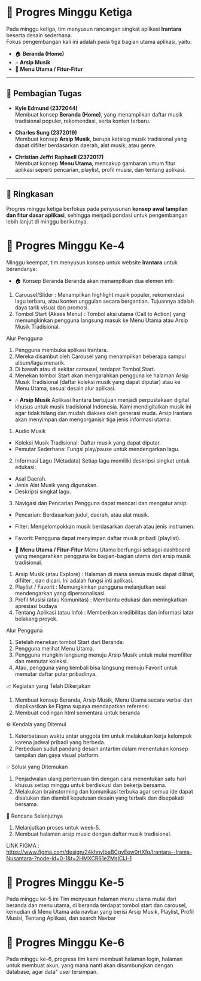 # 📌 Progres Minggu Ketiga

Pada minggu ketiga, tim menyusun rancangan singkat aplikasi **Irantara** beserta desain sederhana.  
Fokus pengembangan kali ini adalah pada tiga bagian utama aplikasi, yaitu:

- 🏠 **Beranda (Home)**
- 🎶 **Arsip Musik**
- 📂 **Menu Utama / Fitur-Fitur**

---

## 👥 Pembagian Tugas

- **Kyle Edmund (2372044)**  
  Membuat konsep **Beranda (Home)**, yang menampilkan daftar musik tradisional populer, rekomendasi, serta konten terbaru.

- **Charles Sung (2372019)**  
  Membuat konsep **Arsip Musik**, berupa katalog musik tradisional yang dapat difilter berdasarkan daerah, alat musik, atau genre.

- **Christian Jeffri Raphaell (2372017)**  
  Membuat konsep **Menu Utama**, mencakup gambaran umum fitur aplikasi seperti pencarian, playlist, profil musisi, dan tentang aplikasi.

---

## 📅 Ringkasan
Progres minggu ketiga berfokus pada penyusunan **konsep awal tampilan dan fitur dasar aplikasi**, sehingga menjadi pondasi untuk pengembangan lebih lanjut di minggu berikutnya.

# 📌 Progres Minggu Ke-4
Minggu keempat, tim menyusun konsep untuk website **Irantara** untuk berandanya:


- 🏠 Konsep Beranda
Beranda akan menampilkan dua elemen inti:
1. Carousel/Slider : Menampilkan highlight musik populer, rekomendasi lagu terbaru, atau konten unggulan secara bergantian. Tujuannya adalah daya tarik visual dan promosi. 
2. Tombol Start (Akses Menu) : Tombol aksi utama (Call to Action) yang memungkinkan pengguna langsung masuk ke Menu Utama atau Arsip Musik Tradisional. 


Alur Pengguna
1. Pengguna membuka aplikasi Irantara.
2. Mereka disambut oleh Carousel yang menampilkan beberapa sampul album/lagu menarik.
3. Di bawah atau di sekitar carousel, terdapat Tombol Start.
4. Menekan tombol Start akan mengarahkan pengguna ke halaman Arsip Musik Tradisional (daftar koleksi musik yang dapat diputar) atau ke Menu Utama, sesuai desain alur aplikasi.


- 🎶 **Arsip Musik**
Aplikasi Irantara bertujuan menjadi perpustakaan digital khusus untuk musik tradisional Indonesia. Kami mendigitalkan musik ini agar tidak hilang dan mudah diakses oleh generasi muda.
Arsip Irantara akan menyimpan dan mengorganisir tiga jenis informasi utama:
1. Audio Musik
- Koleksi Musik Tradisional: Daftar musik yang dapat diputar.
- Pemutar Sederhana: Fungsi play/pause untuk mendengarkan lagu.
2. Informasi Lagu (Metadata)
Setiap lagu memiliki deskripsi singkat untuk edukasi:
- Asal Daerah.
- Jenis Alat Musik yang digunakan.
- Deskripsi singkat lagu.
3. Navigasi dan Pencarian
Pengguna dapat mencari dan mengatur arsip:
- Pencarian: Berdasarkan judul, daerah, atau alat musik.
- Filter: Mengelompokkan musik berdasarkan daerah atau jenis instrumen.
- Favorit: Pengguna dapat menyimpan daftar musik pribadi (playlist).


- 📂 **Menu Utama / Fitur-Fitur**
Menu Utama berfungsi sebagai dashboard yang mengarahkan pengguna ke bagian-bagian utama dari arsip musik tradisional.
1. Arsip Musik (atau Explore) : Halaman di mana semua musik dapat dilihat, difilter , dan dicari. Ini adalah fungsi inti aplikasi.
2. Playlist / Favorit : Memungkinkan pengguna melanjutkan sesi mendengarkan yang dipersonalisasi.
3. Profil Musisi (atau Komunitas) : Membantu edukasi dan meningkatkan apresiasi budaya
4. Tentang Aplikasi (atau Info) : Memberikan kredibilitas dan informasi latar belakang proyek.


Alur Pengguna
1. Setelah menekan tombol Start dari Beranda:
2. Pengguna melihat Menu Utama.
3. Pengguna mungkin langsung menuju Arsip Musik untuk mulai memfilter dan memutar koleksi.
4. Atau, pengguna yang kembali bisa langsung menuju Favorit untuk memutar daftar putar pribadinya.

📈 Kegiatan yang Telah Dikerjakan
1. Membuat konsep Beranda, Arsip Musik, Menu Utama secara verbal dan diaplikasikan ke Figma supaya mendapatkan referensi
2. Membuat codingan html sementara untuk beranda

⚙ Kendala yang Ditemui
1. Keterbatasan waktu antar anggota tim untuk melakukan kerja kelompok karena jadwal pribadi yang berbeda.
2. Perbedaan sudut pandang desain antartim dalam menentukan konsep tampilan dan gaya visual platform.

💡 Solusi yang Ditemukan
1. Penjadwalan ulang pertemuan tim dengan cara menentukan satu hari khusus setiap minggu untuk berdiskusi dan bekerja bersama.
2. Melakukan brainstorming dan komunikasi terbuka agar semua ide dapat disatukan dan diambil keputusan desain yang terbaik dan disepakati bersama.

📍 Rencana Selanjutnya
1. Melanjutkan proses untuk week-5.
2. Membuat halaman arsip music dengan daftar musik tradisional.

LINK FIGMA : https://www.figma.com/design/24khnvIbaBCgvEew0rtXfq/Irantara--Irama-Nusantara-?node-id=0-1&t=2HMXCR61eZMsIClJ-1

# 📌 Progres Minggu Ke-5
Pada minggu ke-5 ini Tim menyusun halaman menu utama mulai dari beranda dan menu utama, di beranda terdapat tombol start dan carousel, kemudian di Menu Utama ada navbar yang berisi Arsip Musik,
Playlist, Profil Musisi, Tentang Aplikasi, dan search Navbar

# 📌 Progres Minggu Ke-6
Pada minggu ke-6, progress tim kami membuat halaman login, halaman untuk membuat akun, yang mana nanti akan disambungkan dengan database, agar data" user tersimpan. 

